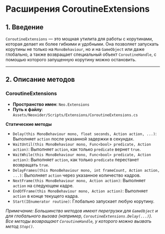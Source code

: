 # Расширения CoroutineExtensions

## 1. Введение

`CoroutineExtensions` — это мощная утилита для работы с корутинами, которая делает их более гибкими и удобными. Она позволяет запускать корутины не только на `MonoBehaviour`, но и на `GameObject` или даже глобально, а также возвращает специальный объект `CoroutineHandle`, с помощью которого запущенную корутину можно остановить.

---

## 2. Описание методов

### CoroutineExtensions
- **Пространство имен**: `Neo.Extensions`
- **Путь к файлу**: `Assets/Neoxider/Scripts/Extensions/CoroutineExtensions.cs`

**Статические методы**
- `Delay(this MonoBehaviour mono, float seconds, Action action, ...)`: Выполняет `action` после указанной задержки в секундах.
- `WaitUntil(this MonoBehaviour mono, Func<bool> predicate, Action action)`: Выполняет `action`, как только `predicate` вернет `true`.
- `WaitWhile(this MonoBehaviour mono, Func<bool> predicate, Action action)`: Выполняет `action`, как только `predicate` перестанет возвращать `true`.
- `DelayFrames(this MonoBehaviour mono, int frameCount, Action action, ...)`: Выполняет `action` через указанное количество кадров.
- `NextFrame(this MonoBehaviour mono, Action action)`: Выполняет `action` на следующем кадре.
- `EndOfFrame(this MonoBehaviour mono, Action action)`: Выполняет `action` в конце текущего кадра.
- `Start(IEnumerator routine)`: Глобально запускает любую корутину.

*Примечание: Большинство методов имеют перегрузки для `GameObject` и для глобального вызова (например, `CoroutineExtensions.Delay(...)`). Все методы возвращают `CoroutineHandle`, у которого можно вызвать метод `Stop()`.*
